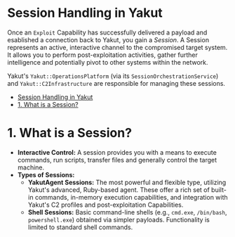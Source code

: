 # Session Handling in Yakut

Once an `Exploit` Capability has successfully delivered a payload and esablished a
connection back to Yakut, you gain a _Session_. A Session represents an active,
interactive channel to the compromised target system. It allows you to perform
post-exploitation activities, gather further intelligence and potentially pivot
to other systems within the network.

Yakut's `Yakut::OperationsPlatform` (via its `SessionOrchestrationService`) and `Yakut::C2Infrastructure` are responsible for managing these sessions.

- [Session Handling in Yakut](#session-handling-in-yakut)
- [1. What is a Session?](#1-what-is-a-session)

# 1. What is a Session?

- **Interactive Control:** A session provides you with a means to execute commands, run scripts, transfer files and generally control the target machine.
- **Types of Sessions:**
  - **YakutAgent Sessions:** The most powerful and flexible type, utilizing Yakut's advanced, Ruby-based agent. These offer a rich set of built-in commands, in-memory execution capabilities, and integration with Yakut's C2 profiles and post-exploitation Capabilities.
  - **Shell Sessions:** Basic command-line shells (e.g., `cmd.exe`, `/bin/bash`, `powershell.exe`) obtained via simpler payloads. Functionality is limited to standard shell commands.
